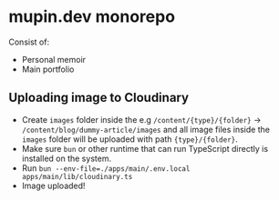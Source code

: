 # mupin.dev monorepo

Consist of:

- Personal memoir
- Main portfolio

## Uploading image to Cloudinary

- Create `images` folder inside the e.g `/content/{type}/{folder}` -> `/content/blog/dummy-article/images` and all image
  files inside the `images` folder will be uploaded with path `{type}/{folder}`.
- Make sure `bun` or other runtime that can run TypeScript directly is installed on the system.
- Run `bun --env-file=./apps/main/.env.local apps/main/lib/cloudinary.ts`
- Image uploaded!
